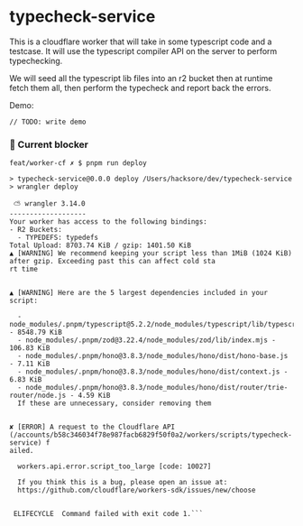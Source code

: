 # typecheck-service

This is a cloudflare worker that will take in some typescript code and a testcase. It will use the typescript compiler API on the server to perform typechecking.

We will seed all the typescript lib files into an r2 bucket then at runtime fetch them all, then perform the typecheck and report back the errors.

Demo:
```
// TODO: write demo

```


### 🛑 Current blocker
```
feat/worker-cf ✗ $ pnpm run deploy

> typecheck-service@0.0.0 deploy /Users/hacksore/dev/typecheck-service
> wrangler deploy

 ⛅️ wrangler 3.14.0
-------------------
Your worker has access to the following bindings:
- R2 Buckets:
  - TYPEDEFS: typedefs
Total Upload: 8703.74 KiB / gzip: 1401.50 KiB
▲ [WARNING] We recommend keeping your script less than 1MiB (1024 KiB) after gzip. Exceeding past this can affect cold sta
rt time


▲ [WARNING] Here are the 5 largest dependencies included in your script:

  - node_modules/.pnpm/typescript@5.2.2/node_modules/typescript/lib/typescript.js - 8548.79 KiB
  - node_modules/.pnpm/zod@3.22.4/node_modules/zod/lib/index.mjs - 106.83 KiB
  - node_modules/.pnpm/hono@3.8.3/node_modules/hono/dist/hono-base.js - 7.11 KiB
  - node_modules/.pnpm/hono@3.8.3/node_modules/hono/dist/context.js - 6.83 KiB
  - node_modules/.pnpm/hono@3.8.3/node_modules/hono/dist/router/trie-router/node.js - 4.59 KiB
  If these are unnecessary, consider removing them


✘ [ERROR] A request to the Cloudflare API (/accounts/b58c346034f78e987facb6829f50f0a2/workers/scripts/typecheck-service) f
ailed.

  workers.api.error.script_too_large [code: 10027]
  
  If you think this is a bug, please open an issue at:
  https://github.com/cloudflare/workers-sdk/issues/new/choose


 ELIFECYCLE  Command failed with exit code 1.```
```

